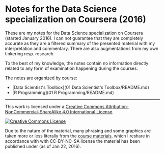 # Notes for the Data Science specialization on Coursera (2016)

These are my notes for the Data Science specialization on Coursera (started January 2016).
I can not guarantee that they are completely accurate as they are a filtered 
summary of the presented material with my interpretation and commentary.
There are also augmentations from my own tinkering resp. research.

To the best of my knowledge, the notes contain no information directly 
related to any form of examination happening during the courses.

The notes are organized by course:

 * [Data Scientist's Toolbox](01 Data Scientist's Toolbox/README.md)
 * [R Programming](01 R Programming/README.md)

---

This work is licensed under a <a rel="license" href="http://creativecommons.org/licenses/by-nc-sa/4.0/">Creative Commons Attribution-NonCommercial-ShareAlike 4.0 International License</a>.

<a rel="license" href="http://creativecommons.org/licenses/by-nc-sa/4.0/"><img alt="Creative Commons License" style="border-width:0;" src="https://i.creativecommons.org/l/by-nc-sa/4.0/88x31.png" /></a>

Due to the nature of the material, many phrasing and some graphics are taken more 
or less literally from the 
  [course materials](https://github.com/DataScienceSpecialization/courses), 
which I reshare in accordance with with CC-BY-NC-SA license the material has 
been published under (as of Jan 22, 2016).
